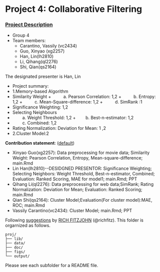 # Project 4: Collaborative Filtering

### [Project Description](doc/project4_desc.md)

+ Group 4
+ Team members:
	+ Carantino, Vassily (vc2434)
	+ Guo, Xinyao (xg2257)
	+ Han, Lin(lh2810)
	+ Li, Qihang(ql2276)
	+ Shi, Qian(qs2164)
	
The designated presenter is Han, Lin
+ Project summary: 
+ 1.Memory-based Algorithm
+ Similarity Weight
+          a. Pearson Correlation: 1,2
+          b. Entropy: 1,2
+          c. Mean-Square-difference: 1,2
+          d. SimRank :1
+ Significance Weighting: 1,2
+ Selecting Neighbours
+         a. Weight Threshold: 1,2
+        b. Best-n-estimator: 1,2
+         c. Combined: 1,2
+ Rating Normalization: Deviation for Mean: 1 ,2
+ 2.Cluster Model:2

	
**Contribution statement**: ([default](doc/a_note_on_contributions.md))
+ Xinyao Guo(xg2257): Data preprocessing for movie data;  Similarity Weight: Pearson Correlation, Entropy, Mean-square-difference;  main.Rmd
+ Lin Han(lh2810)--DESIDGNED PRESENTOR: Significance Weighting; Selecting Neighbors: Weight Threshold, Best-n-estimator, Combined; Evaluation: Ranked Scoring, MAE for model1; main.Rmd; PPT
+ Qihang Li(ql2276): Data preprocessing for web data;SimRank;  Rating Normalization: Deviation for Mean; Evaluation: Ranked Scoring;   main.Rmd
+ Qian Shi(qs2164): Cluster Model;Evaluation(For cluster model):MAE, ROC; main.Rmd
+ Vassily Carantino(vc2434): Cluster Model;  main.Rmd; PPT

Following [suggestions](http://nicercode.github.io/blog/2013-04-05-projects/) by [RICH FITZJOHN](http://nicercode.github.io/about/#Team) (@richfitz). This folder is orgarnized as follows.

```
proj/
├── lib/
├── data/
├── doc/
├── figs/
└── output/
```

Please see each subfolder for a README file.
